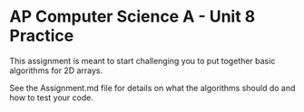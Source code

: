 # AP Computer Science A - Unit 8 Practice

This assignment is meant to start challenging you to put together basic algorithms for 2D arrays.

See the Assignment.md file for details on what the algorithms should do and how to test your code.
